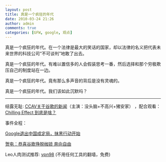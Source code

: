 ```yaml
---
layout: post
title: 真是一个疯狂的年代
date: 2010-03-24 21:26
author: admin
comments: true
categories: [GFW, google, 观点]
---
```

真是一个疯狂的年代。在一个法律是最大的笑话的国家，却以法律的名义把代表未来世界的科技公司“不可谈判”地敢了出去。

真是一个疯狂的年代。有难以置信多的人会假装思考一番，然后选择和那个穷极欺压自己的制度站在一边。<!--more-->

真是一个疯狂的年代。竟有那么多声音的背后是没有灵魂的。

真是一个疯狂的年代。我们该如此沉默吗？

---------------------------------------------------------------------------------

结露无耻: <a href="http://space.tv.cctv.com/video/VIDE1269355265427885">CCAV关于谷歌的新闻</a>（主演：没头脑+不高兴+猪安家） ，配合观看：<a href="http://docs.google.com/View?id=df4qtn8f_164cmdwdjvf">Chilling Effect 到底是啥？</a>

事件全程：

<a title="Google退出中国成定局，抹黑行动开始" rel="bookmark" href="http://www.kenengba.com/post/2821.html">Google退出中国成定局，抹黑行动开始</a>

<a title="Permanent link to 贺电：恭喜谷歌挣脱枷锁 奔向自由" rel="bookmark" rev="post-1985" href="http://www.fengkuang.net/?p=1985">贺电：恭喜谷歌挣脱枷锁 奔向自由</a>

<a title="Permanent link to 贺电：恭喜谷歌挣脱枷锁 奔向自由" rel="bookmark" rev="post-1985" href="http://www.fengkuang.net/?p=1985"></a>
Leo人肉测试推荐: <a href="http://space.tv.cctv.com/video/VIDE1269355265427885">vpn98</a> (不用任何工具的翻墙，免费)
